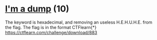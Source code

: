 # [I'm a dump](https://ctflearn.com/challenge/883) (10)
The keyword is hexadecimal, and removing an useless H.E.H.U.H.E. from the flag. The flag is in the format CTFlearn{\*} https://ctflearn.com/challenge/download/883
